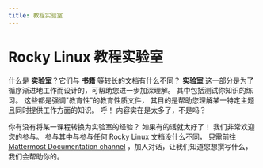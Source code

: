 ```yaml
---
title: 教程实验室
---
```


# Rocky Linux 教程实验室

什么是 **实验室**？它们与 **书籍** 等较长的文档有什么不同？ **实验室** 这一部分是为了循序渐进地工作而设计的，可帮助您进一步加深理解。 其中包括测试你知识的练习。 这些都是强调"教育性"的教育性质文件， 其目的是帮助您理解某一特定主题且同时提供工作方面的知识。 呼！ 内容实在是太多了，不是吗？

你有没有将某一课程转换为实验室的经验？ 如果有的话就太好了！ 我们非常欢迎您的参与。 参与其中与参与任何 Rocky Linux 文档没什么不同， 只需前往 [Mattermost Documentation channel](https://chat.rockylinux.org/rocky-linux/channels/documentation) ，加入对话，让我们知道您想撰写什么，我们会帮助你的。 

